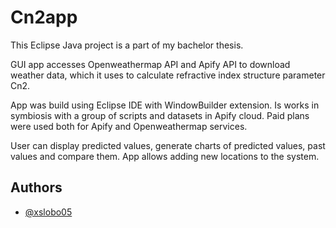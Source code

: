 # Cn2app

This Eclipse Java project is a part of my bachelor thesis.

GUI app accesses Openweathermap API and Apify API to download weather data, which it uses to calculate refractive index structure parameter Cn2.

App was build using Eclipse IDE with WindowBuilder extension. Is works in symbiosis with a group of scripts and datasets in Apify cloud. Paid plans were used both for Apify and Openweathermap services.

User can display predicted values, generate charts of predicted values, past values and compare them. App allows adding new locations to the system.

## Authors

- [@xslobo05](https://www.github.com/xslobo05)
